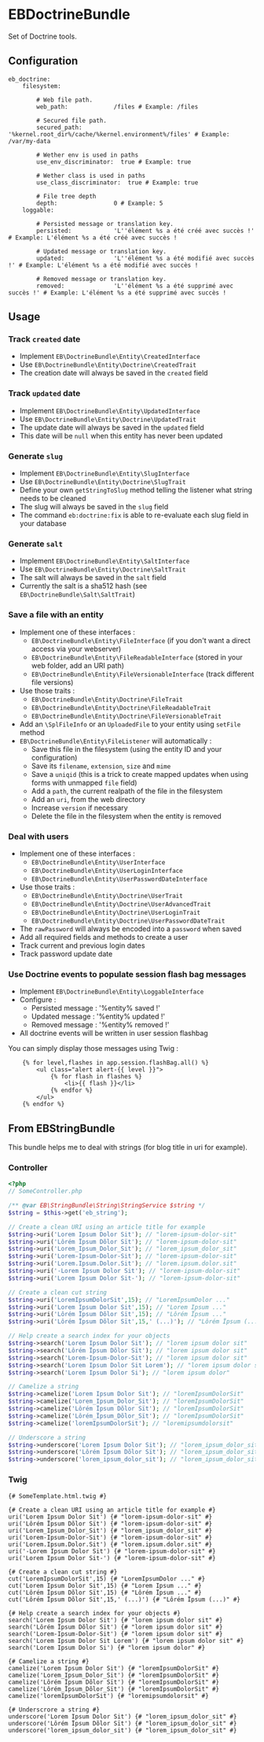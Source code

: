 # EBDoctrineBundle

Set of Doctrine tools.

## Configuration

    eb_doctrine:
        filesystem:

            # Web file path.
            web_path:             /files # Example: /files

            # Secured file path.
            secured_path:         '%kernel.root_dir%/cache/%kernel.environment%/files' # Example: /var/my-data

            # Wether env is used in paths
            use_env_discriminator:  true # Example: true

            # Wether class is used in paths
            use_class_discriminator:  true # Example: true

            # File tree depth
            depth:                0 # Example: 5
        loggable:

            # Persisted message or translation key.
            persisted:            'L''élément %s a été créé avec succès !' # Example: L'élément %s a été créé avec succès !

            # Updated message or translation key.
            updated:              'L''élément %s a été modifié avec succès !' # Example: L'élément %s a été modifié avec succès !

            # Removed message or translation key.
            removed:              'L''élément %s a été supprimé avec succès !' # Example: L'élément %s a été supprimé avec succès !

## Usage

### Track ``created`` date

  - Implement ``EB\DoctrineBundle\Entity\CreatedInterface``
  - Use ``EB\DoctrineBundle\Entity\Doctrine\CreatedTrait``
  - The creation date will always be saved in the ``created`` field

### Track ``updated`` date

  - Implement ``EB\DoctrineBundle\Entity\UpdatedInterface``
  - Use ``EB\DoctrineBundle\Entity\Doctrine\UpdatedTrait``
  - The update date will always be saved in the ``updated`` field
  - This date will be ``null`` when this entity has never been updated

### Generate ``slug``

  - Implement ``EB\DoctrineBundle\Entity\SlugInterface``
  - Use ``EB\DoctrineBundle\Entity\Doctrine\SlugTrait``
  - Define your own ``getStringToSlug`` method telling the listener what string needs to be cleaned
  - The slug will always be saved in the ``slug`` field
  - The command ``eb:doctrine:fix`` is able to re-evaluate each slug field in your database

### Generate ``salt``

  - Implement ``EB\DoctrineBundle\Entity\SaltInterface``
  - Use ``EB\DoctrineBundle\Entity\Doctrine\SaltTrait``
  - The salt will always be saved in the ``salt`` field
  - Currently the salt is a sha512 hash (see ``EB\DoctrineBundle\Salt\SaltTrait``)

### Save a file with an entity

  - Implement one of these interfaces :
    - ``EB\DoctrineBundle\Entity\FileInterface`` (if you don't want a direct access via your webserver)
    - ``EB\DoctrineBundle\Entity\FileReadableInterface`` (stored in your web folder, add an URI path)
    - ``EB\DoctrineBundle\Entity\FileVersionableInterface`` (track different file versions)
  - Use those traits :
    - ``EB\DoctrineBundle\Entity\Doctrine\FileTrait``
    - ``EB\DoctrineBundle\Entity\Doctrine\FileReadableTrait``
    - ``EB\DoctrineBundle\Entity\Doctrine\FileVersionableTrait``
  - Add an ``\SplFileInfo`` or an ``UploadedFile`` to your entity using ``setFile`` method
  - ``EB\DoctrineBundle\Entity\FileListener`` will automatically :
    - Save this file in the filesystem (using the entity ID and your configuration)
    - Save its ``filename``, ``extension``, ``size`` and ``mime``
    - Save a ``uniqid`` (this is a trick to create mapped updates when using forms with unmapped ``file`` field)
    - Add a ``path``, the current realpath of the file in the filesystem
    - Add an ``uri``, from the web directory
    - Increase ``version`` if necessary
    - Delete the file in the filesystem when the entity is removed

### Deal with users

  - Implement one of these interfaces :
    - ``EB\DoctrineBundle\Entity\UserInterface``
    - ``EB\DoctrineBundle\Entity\UserLoginInterface``
    - ``EB\DoctrineBundle\Entity\UserPasswordDateInterface``
  - Use those traits :
    - ``EB\DoctrineBundle\Entity\Doctrine\UserTrait``
    - ``EB\DoctrineBundle\Entity\Doctrine\UserAdvancedTrait``
    - ``EB\DoctrineBundle\Entity\Doctrine\UserLoginTrait``
    - ``EB\DoctrineBundle\Entity\Doctrine\UserPasswordDateTrait``
  - The ``rawPassword`` will always be encoded into a ``password`` when saved
  - Add all required fields and methods to create a user
  - Track current and previous login dates
  - Track password update date

### Use Doctrine events to populate session flash bag messages

  - Implement ``EB\DoctrineBundle\Entity\LoggableInterface``
  - Configure :
    - Persisted message : '%entity% saved !'
    - Updated message : '%entity% updated !'
    - Removed message : '%entity% removed !'
  - All doctrine events will be written in user session flashbag

You can simply display those messages using Twig :

```twig
    {% for level,flashes in app.session.flashBag.all() %}
        <ul class="alert alert-{{ level }}">
            {% for flash in flashes %}
                <li>{{ flash }}</li>
            {% endfor %}
        </ul>
    {% endfor %}
```

## From EBStringBundle

This bundle helps me to deal with strings (for blog title in uri for example).

### Controller

``` php
<?php
// SomeController.php

/** @var EB\StringBundle\String\StringService $string */
$string = $this->get('eb_string');

// Create a clean URI using an article title for example
$string->uri('Lorem Ipsum Dolor Sit'); // "lorem-ipsum-dolor-sit"
$string->uri('Lôrém Ïpsum Dõlor Sït'); // "lorem-ipsum-dolor-sit"
$string->uri('Lorem_Ipsum_Dolor_Sit'); // "lorem_ipsum_dolor_sit"
$string->uri('Lorem-Ipsum-Dolor-Sit'); // "lorem-ipsum-dolor-sit"
$string->uri('Lorem.Ipsum.Dolor.Sit'); // "lorem.ipsum.dolor.sit"
$string->uri('-Lorem Ipsum Dolor Sit'); // "lorem-ipsum-dolor-sit"
$string->uri('Lorem Ipsum Dolor Sit-'); // "lorem-ipsum-dolor-sit"

// Create a clean cut string
$string->uri('LoremIpsumDolorSit',15); // "LoremIpsumDolor ..."
$string->uri('Lorem Ipsum Dolor Sit',15); // "Lorem Ipsum ..."
$string->uri('Lôrém Ïpsum Dõlor Sït',15); // "Lôrém Ïpsum ..."
$string->uri('Lôrém Ïpsum Dõlor Sït',15,' (...)'); // "Lôrém Ïpsum (...)"

// Help create a search index for your objects
$string->search('Lorem Ipsum Dolor Sit'); // "lorem ipsum dolor sit"
$string->search('Lôrém Ïpsum Dõlor Sït'); // "lorem ipsum dolor sit"
$string->search('Lorem-Ipsum-Dolor-Sit'); // "lorem ipsum dolor sit"
$string->search('Lorem Ipsum Dolor Sit Lorem'); // "lorem ipsum dolor sit"
$string->search('Lorem Ipsum Dolor Si'); // "lorem ipsum dolor"

// Camelize a string
$string->camelize('Lorem Ipsum Dolor Sit'); // "loremIpsumDolorSit"
$string->camelize('Lorem_Ipsum_Dolor_Sit'); // "loremIpsumDolorSit"
$string->camelize('Lôrém Ïpsum Dõlor Sït'); // "loremIpsumDolorSit"
$string->camelize('Lôrém_Ïpsum_Dõlor_Sït'); // "loremIpsumDolorSit"
$string->camelize('loremIpsumDolorSit'); // "loremipsumdolorsit"

// Underscore a string
$string->underscore('Lorem Ipsum Dolor Sit'); // "lorem_ipsum_dolor_sit"
$string->underscore('Lôrém Ïpsum Dõlor Sït'); // "lorem_ipsum_dolor_sit"
$string->underscore('lorem_ipsum_dolor_sit'); // "lorem_ipsum_dolor_sit"
```

### Twig

``` jinja
{# SomeTemplate.html.twig #}

{# Create a clean URI using an article title for example #}
uri('Lorem Ipsum Dolor Sit') {# "lorem-ipsum-dolor-sit" #}
uri('Lôrém Ïpsum Dõlor Sït') {# "lorem-ipsum-dolor-sit" #}
uri('Lorem_Ipsum_Dolor_Sit') {# "lorem_ipsum_dolor_sit" #}
uri('Lorem-Ipsum-Dolor-Sit') {# "lorem-ipsum-dolor-sit" #}
uri('Lorem.Ipsum.Dolor.Sit') {# "lorem.ipsum.dolor.sit" #}
uri('-Lorem Ipsum Dolor Sit') {# "lorem-ipsum-dolor-sit" #}
uri('Lorem Ipsum Dolor Sit-') {# "lorem-ipsum-dolor-sit" #}

{# Create a clean cut string #}
cut('LoremIpsumDolorSit',15) {# "LoremIpsumDolor ..." #}
cut('Lorem Ipsum Dolor Sit',15) {# "Lorem Ipsum ..." #}
cut('Lôrém Ïpsum Dõlor Sït',15) {# "Lôrém Ïpsum ..." #}
cut('Lôrém Ïpsum Dõlor Sït',15,' (...)') {# "Lôrém Ïpsum (...)" #}

{# Help create a search index for your objects #}
search('Lorem Ipsum Dolor Sit') {# "lorem ipsum dolor sit" #}
search('Lôrém Ïpsum Dõlor Sït') {# "lorem ipsum dolor sit" #}
search('Lorem-Ipsum-Dolor-Sit') {# "lorem ipsum dolor sit" #}
search('Lorem Ipsum Dolor Sit Lorem') {# "lorem ipsum dolor sit" #}
search('Lorem Ipsum Dolor Si') {# "lorem ipsum dolor" #}

{# Camelize a string #}
camelize('Lorem Ipsum Dolor Sit') {# "loremIpsumDolorSit" #}
camelize('Lorem_Ipsum_Dolor_Sit') {# "loremIpsumDolorSit" #}
camelize('Lôrém Ïpsum Dõlor Sït') {# "loremIpsumDolorSit" #}
camelize('Lôrém_Ïpsum_Dõlor_Sït') {# "loremIpsumDolorSit" #}
camelize('loremIpsumDolorSit') {# "loremipsumdolorsit" #}

{# Underscrore a string #}
underscore('Lorem Ipsum Dolor Sit') {# "lorem_ipsum_dolor_sit" #}
underscore('Lôrém Ïpsum Dõlor Sït') {# "lorem_ipsum_dolor_sit" #}
underscore('lorem_ipsum_dolor_sit') {# "lorem_ipsum_dolor_sit" #}
````
